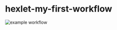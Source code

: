 # hexlet-my-first-workflow

![example workflow](https://github.com/github/un-f0rgiven/hexlet-my-first-workflow/workflows/hello-world.yml/badge.svg)
